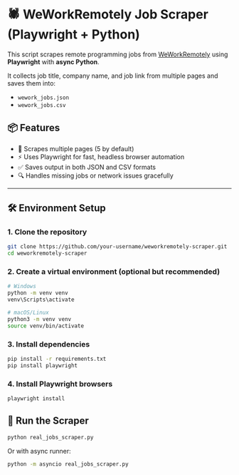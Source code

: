 # 🕷️ WeWorkRemotely Job Scraper (Playwright + Python)

This script scrapes remote programming jobs from [WeWorkRemotely](https://weworkremotely.com/categories/remote-programming-jobs) using **Playwright** with **async Python**.

It collects job title, company name, and job link from multiple pages and saves them into:
- `wework_jobs.json`
- `wework_jobs.csv`

## 📦 Features

- 🔄 Scrapes multiple pages (5 by default)
- ⚡ Uses Playwright for fast, headless browser automation
- ✅ Saves output in both JSON and CSV formats
- 🔍 Handles missing jobs or network issues gracefully

---

## 🛠️ Environment Setup

### 1. Clone the repository

```bash
git clone https://github.com/your-username/weworkremotely-scraper.git
cd weworkremotely-scraper
```
### 2. Create a virtual environment (optional but recommended)
```bash
# Windows
python -m venv venv
venv\Scripts\activate

# macOS/Linux
python3 -m venv venv
source venv/bin/activate
```
### 3. Install dependencies
```bash
pip install -r requirements.txt
pip install playwright
```
### 4. Install Playwright browsers
```bash
playwright install
```
## 🚀 Run the Scraper
```bash
python real_jobs_scraper.py
```
Or with async runner:
```bash
python -m asyncio real_jobs_scraper.py
```
